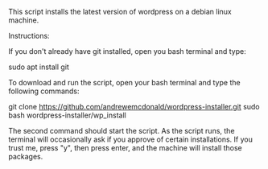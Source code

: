 This script installs the latest version of wordpress on a debian linux machine.

Instructions:

If you don't already have git installed, open you bash terminal and type:

sudo apt install git

To download and run the script, open your bash terminal and type the following commands:

git clone https://github.com/andrewemcdonald/wordpress-installer.git
sudo bash wordpress-installer/wp_install

The second command should start the script. As the script runs, the terminal will occasionally
ask if you approve of certain installations. If you trust me, press "y", then press enter,
and the machine will install those packages.


